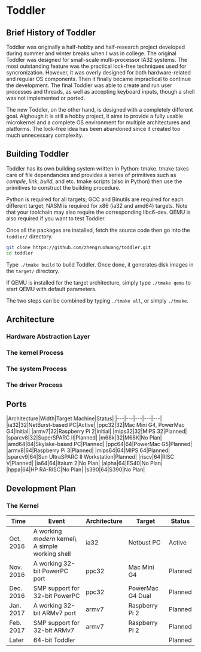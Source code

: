# Toddler

## Brief History of Toddler

Toddler was originally a half-hobby and half-research project developed during summer and winter breaks when I was in college.
The original Toddler was designed for small-scale multi-processor IA32 systems.
The most outstanding feature was the practical lock-free techniques used for syncronization.
However, it was overly designed for both hardware-related and regular OS components.
Then it finally became impractical to continue the development.
The final Toddler was able to create and run user processes and threads, as well as accepting keyboard inputs,
though a shell was not implemented or ported.

The new Toddler, on the other hand, is designed with a completely different goal.
Alghough it is still a hobby project, it aims to provide a fully usable microkernel and a complete OS environment for multiple architectures and platforms.
The lock-free idea has been abandoned since it created too much unnecessary complexity.

## Building Toddler

Toddler has its own building system written in Python: tmake. tmake takes care of file dependancies and provides a series of primitives such as _compile_, _link_, _build_, and etc. tmake scripts (also in Python) then use the primitives to construct the building procedure.

Python is required for all targets; GCC and Binutils are required for each different target; NASM is required for x86 (ia32 and amd64) targets. Note that your toolchain may also require the corresponding libc6-dev. QEMU is also required if you want to test Toddler.

Once all the packages are installed, fetch the source code then go into the ```toddler/``` directory.
```bash
git clone https://github.com/zhengruohuang/toddler.git
cd toddler
```

Type ```./tmake build``` to build Toddler. Once done, it generates disk images in the ```target/``` directory.

If QEMU is installed for the target architecture, simply type ```./tmake qemu``` to start QEMU with default parameters.

The two steps can be combined by typing ```./tmake all```, or simply ```./tmake```.


## Architecture

### Hardware Abstraction Layer

### The kernel Process

### The system Process

### The driver Process


## Ports

|Architecture|Width|Target Machine|Status|
|---|---|---|---|---|
|ia32|32|NetBurst-based PC|Active|
|ppc32|32|Mac Mini G4, PowerMac G4|Initial|
|armv7|32|Raspberry Pi 2|Initial|
|mips32|32|MIPS 32|Planned|
|sparcv8|32|SuperSPARC II|Planned|
|m68k|32|M68K|No Plan|
|amd64|64|Skylake-based PC|Planned|
|ppc64|64|PowerMac G5|Planned|
|armv8|64|Raspberry Pi 3|Planned|
|mips64|64|MIPS 64|Planned|
|sparcv9|64|Sun UltraSPARC II Workstation|Planned|
|riscv|64|RISC V|Planned|
|ia64|64|Itaium 2|No Plan|
|alpha|64|ES40|No Plan|
|hppa|64|HP RA-RISC|No Plan|
|s390|64|S390|No Plan|


## Development Plan

### The Kernel

|Time|Event|Architecture|Target|Status|
|---|---|---|---|---|
|Oct. 2016|A working *modern* kernel\ A simple working shell|ia32|Netbust PC|Active|
|Nov. 2016|A working 32-bit PowerPC port|ppc32|Mac Mini G4|Planned|
|Dec. 2016|SMP support for 32-bit PowerPC|ppc32|PowerMac G4 Dual|Planned|
|Jan. 2017|A working 32-bit ARMv7 port|armv7|Raspberry Pi 2|Planned|
|Feb. 2017|SMP support for 32-bit ARMv7|armv7|Raspberry Pi 2|Planned|
|Later|64-bit Toddler|||Planned|
